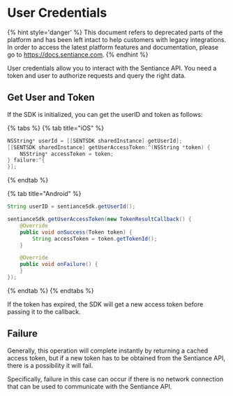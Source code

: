 # User Credentials

{% hint style='danger' %} This document refers to deprecated parts of the platform and has been left intact to help customers with legacy integrations. In order to access the latest platform features and documentation, please go to https://docs.sentiance.com. {% endhint %}

User credentials allow you to interact with the Sentiance API. You need a token and user to authorize requests and query the right data.

## Get User and Token

If the SDK is initialized, you can get the userID and token as follows:

{% tabs %}
{% tab title="iOS" %}
```objectivec
NSString* userId = [[SENTSDK sharedInstance] getUserId];
[[SENTSDK sharedInstance] getUserAccessToken:^(NSString *token) {
    NSString* accessToken = token;
} failure:^{
}];
```
{% endtab %}

{% tab title="Android" %}
```java
String userID = sentianceSdk.getUserId();

sentianceSdk.getUserAccessToken(new TokenResultCallback() {
    @Override
    public void onSuccess(Token token) {
        String accessToken = token.getTokenId();
    }

    @Override
    public void onFailure() {
    }
});
```
{% endtab %}
{% endtabs %}

If the token has expired, the SDK will get a new access token before passing it to the callback.

## Failure

Generally, this operation will complete instantly by returning a cached access token, but if a new token has to be obtained from the Sentiance API, there is a possibility it will fail.

Specifically, failure in this case can occur if there is no network connection that can be used to communicate with the Sentiance API.

